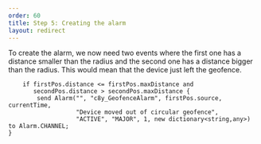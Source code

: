 ```yaml
---
order: 60
title: Step 5: Creating the alarm
layout: redirect
---
```


To create the alarm, we now need two events where the first one has a distance smaller than the radius and the second one has a distance bigger than the radius. This would mean that the device just left the geofence.

		if firstPos.distance <= firstPos.maxDistance and
		   secondPos.distance > secondPos.maxDistance {
			send Alarm("", "c8y_GeofenceAlarm", firstPos.source, currentTime,
			           "Device moved out of circular geofence",
			           "ACTIVE", "MAJOR", 1, new dictionary<string,any>) to Alarm.CHANNEL;
	}
